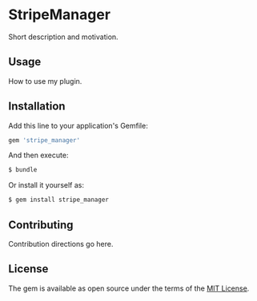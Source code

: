 # StripeManager
Short description and motivation.

## Usage
How to use my plugin.

## Installation
Add this line to your application's Gemfile:

```ruby
gem 'stripe_manager'
```

And then execute:
```bash
$ bundle
```

Or install it yourself as:
```bash
$ gem install stripe_manager
```

## Contributing
Contribution directions go here.

## License
The gem is available as open source under the terms of the [MIT License](http://opensource.org/licenses/MIT).
